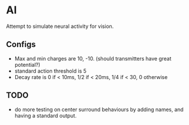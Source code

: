 # AI

Attempt to simulate neural activity for vision.

## Configs

* Max and min charges are 10, -10.  (should transmitters have great potential?)
* standard action threshold is 5
* Decay rate is 0 if < 10ms, 1/2 if < 20ms, 1/4 if < 30, 0 otherwise

## TODO

* do more testing on center surround behaviours by adding names, and having a standard output.
